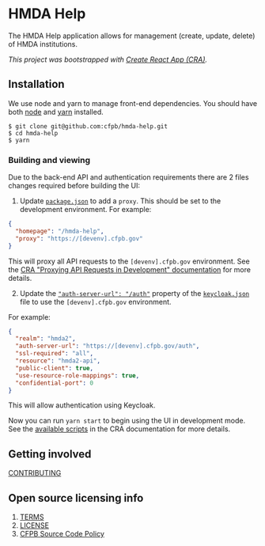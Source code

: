 # HMDA Help

The HMDA Help application allows for management (create, update, delete) of HMDA institutions.

_This project was bootstrapped with [Create React App (CRA)](https://facebook.github.io/create-react-app/)._

## Installation

We use node and yarn to manage front-end dependencies. You should have both [node](https://nodejs.org/en/) and [yarn](https://yarnpkg.com/lang/en/docs/install/) installed.

```shell
$ git clone git@github.com:cfpb/hmda-help.git
$ cd hmda-help
$ yarn
```

### Building and viewing

Due to the back-end API and authentication requirements there are 2 files changes required before building the UI:

1. Update [`package.json`](package.json) to add a `proxy`. This should be set to the development environment. For example:

```json
{
  "homepage": "/hmda-help",
  "proxy": "https://[devenv].cfpb.gov"
}
```

This will proxy all API requests to the `[devenv].cfpb.gov` environment. See the [CRA "Proxying API Requests in Development" documentation](https://facebook.github.io/create-react-app/docs/proxying-api-requests-in-development) for more details.

2. Update the [`"auth-server-url": "/auth"`](https://github.com/cfpb/hmda-help/blob/2a36dd2ce3e65d2e5fd42e3c849566aa30359596/public/keycloak.json#L3) property of the [`keycloak.json`](public/keycloak.json) file to use the `[devenv].cfpb.gov` environment.

For example:

```json
{
  "realm": "hmda2",
  "auth-server-url": "https://[devenv].cfpb.gov/auth",
  "ssl-required": "all",
  "resource": "hmda2-api",
  "public-client": true,
  "use-resource-role-mappings": true,
  "confidential-port": 0
}
```

This will allow authentication using Keycloak.

Now you can run `yarn start` to begin using the UI in development mode. See the [available scripts](https://facebook.github.io/create-react-app/docs/available-scripts) in the CRA documentation for more details.

## Getting involved

[CONTRIBUTING](CONTRIBUTING.md)

## Open source licensing info

1. [TERMS](TERMS.md)
2. [LICENSE](LICENSE)
3. [CFPB Source Code Policy](https://github.com/cfpb/source-code-policy/)
